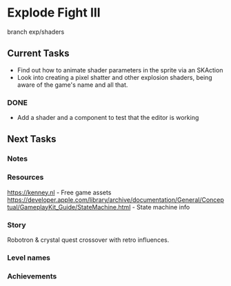 # Explode Fight III
branch exp/shaders

## Current Tasks
- Find out how to animate shader parameters in the sprite via an SKAction
- Look into creating a pixel shatter and other explosion shaders, being aware of the game's name and all that.

### DONE
- Add a shader and a component to test that the editor is working

## Next Tasks

### Notes

### Resources
https://kenney.nl - Free game assets  
https://developer.apple.com/library/archive/documentation/General/Conceptual/GameplayKit_Guide/StateMachine.html - State machine info  

### Story
Robotron & crystal quest crossover with retro influences.

### Level names

### Achievements
